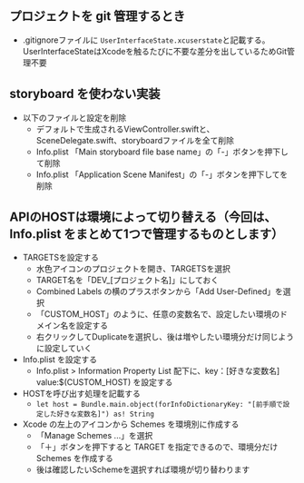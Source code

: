 ## プロジェクトを git 管理するとき

- .gitignoreファイルに ```UserInterfaceState.xcuserstate```と記載する。UserInterfaceStateはXcodeを触るたびに不要な差分を出しているためGit管理不要

## storyboard を使わない実装

- 以下のファイルと設定を削除
  - デフォルトで生成されるViewController.swiftと、SceneDelegate.swift、storyboardファイルを全て削除
  - Info.plist 「Main storyboard file base name」の「-」ボタンを押下して削除
  - Info.plist 「Application Scene Manifest」の「-」ボタンを押下してを削除

## APIのHOSTは環境によって切り替える（今回は、Info.plist をまとめて1つで管理するものとします）

  - TARGETSを設定する
    - 水色アイコンのプロジェクトを開き、TARGETSを選択
    - TARGET名を「DEV_[プロジェクト名]」にしておく
    - Combined Labels の横のプラスボタンから「Add User-Defined」を選択
    - 「CUSTOM_HOST」のように、任意の変数名で、設定したい環境のドメイン名を設定する
    - 右クリックしてDuplicateを選択し、後は増やしたい環境分だけ同じように設定していく
  - Info.plist を設定する
    - Info.plist > Information Property List 配下に、key：[好きな変数名] value:$(CUSTOM_HOST) を設定する
  - HOSTを呼び出す処理を記載する
    - ```let host = Bundle.main.object(forInfoDictionaryKey: "[前手順で設定した好きな変数名]") as! String```
  - Xcode の左上のアイコンから Schemes を環境別に作成する
    - 「Manage Schemes ...」を選択
    - 「＋」ボタンを押下すると TARGET を指定できるので、環境分だけ　Schemes を作成する
    - 後は確認したいSchemeを選択すれば環境が切り替わります